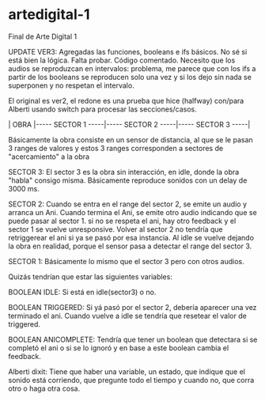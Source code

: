 # artedigital-1
Final de Arte Digital 1

UPDATE VER3: Agregadas las funciones, booleans e ifs básicos. No sé si está bien la lógica. Falta probar. Código comentado. Necesito que los audios se reproduzcan en intervalos: problema, me parece que con los ifs a partir de los booleans se reproducen solo una vez y si los dejo sin nada se superponen y no respetan el intervalo. 

El original es ver2, el redone es una prueba que hice (halfway) con/para Alberti usando switch para procesar las secciones/casos.

| OBRA |----- SECTOR 1 -----|----- SECTOR 2 -----|----- SECTOR 3 -----|

Básicamente la obra consiste en un sensor de distancia, al que se le pasan 3 ranges de valores y estos 3 ranges corresponden a sectores de "acercamiento" a la obra

SECTOR 3: El sector 3 es la obra sin interacción, en idle, donde la obra "habla" consigo misma. Básicamente reproduce sonidos con un delay  de 3000 ms.

SECTOR 2: Cuando se entra en el range del sector 2, se emite un audio y arranca un Ani. Cuando termina el Ani, se emite otro audio indicando que se puede pasar al sector 1. si no se respeta el ani, hay otro feedback y el sector 1 se vuelve unresponsive.
Volver al sector 2 no tendría que retriggerear el ani si ya se pasó por esa instancia. Al idle se vuelve dejando la obra en realidad, porque el sensor pasa a detectar el range del sector 3. 

SECTOR 1: Básicamente lo mismo que el sector 3 pero con otros audios.

Quizás tendrían que estar las siguientes variables:

BOOLEAN IDLE: Si está en idle(sector3) o no.

BOOLEAN TRIGGERED: Si yá pasó por el sector 2, debería aparecer una vez terminado el ani. Cuando vuelve a idle se tendría que resetear el valor de triggered.

BOOLEAN ANICOMPLETE: Tendría que tener un boolean que detectara si se completó el ani o si se lo ignoró y en base a este boolean cambia el feedback.

Alberti dixit: Tiene que haber una variable, un estado, que indique que el sonido está corriendo, que pregunte todo el tiempo y cuando no, que corra otro o haga otra cosa.
